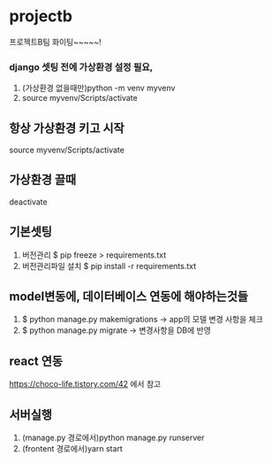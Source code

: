 # projectb
프로젝트B팀 화이팅~~~~~!

### django 셋팅 전에 가상환경 설정 필요, 
1. (가상환경 없을때만)python -m venv myvenv
2. source myvenv/Scripts/activate 

## 항상 가상환경 키고 시작
source myvenv/Scripts/activate 
## 가상환경 끌때
deactivate
## 기본셋팅
1. 버전관리 $ pip freeze > requirements.txt
2. 버전관리파일 설치 $ pip install -r requirements.txt


## model변동에, 데이터베이스 연동에 해야하는것들
1. $ python manage.py makemigrations  -> app의 모델 변경 사항을 체크
2. $ python manage.py migrate -> 변경사항을 DB에 반영


## react 연동
https://choco-life.tistory.com/42 에서 참고

## 서버실행
1. (manage.py 경로에서)python manage.py runserver
2. (frontent 경로에서)yarn start
